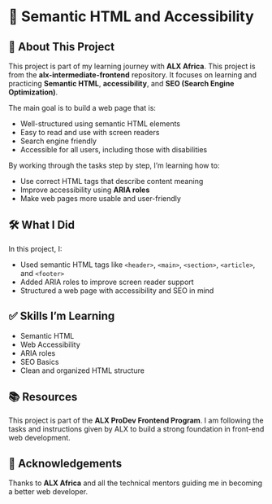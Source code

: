 
# 📘 Semantic HTML and Accessibility


## 📄 About This Project

This project is part of my learning journey with **ALX Africa**. This project is from the **alx-intermediate-frontend** repository.
It focuses on learning and practicing **Semantic HTML**, **accessibility**, and **SEO (Search Engine Optimization)**.

The main goal is to build a web page that is:

* Well-structured using semantic HTML elements
* Easy to read and use with screen readers
* Search engine friendly
* Accessible for all users, including those with disabilities

By working through the tasks step by step, I’m learning how to:

* Use correct HTML tags that describe content meaning
* Improve accessibility using **ARIA roles**
* Make web pages more usable and user-friendly



## 🛠️ What I Did

In this project, I:

* Used semantic HTML tags like `<header>`, `<main>`, `<section>`, `<article>`, and `<footer>`
* Added ARIA roles to improve screen reader support
* Structured a web page with accessibility and SEO in mind



## ✅ Skills I’m Learning

* Semantic HTML
* Web Accessibility
* ARIA roles
* SEO Basics
* Clean and organized HTML structure


## 📚 Resources

This project is part of the **ALX ProDev Frontend Program**.
I am following the tasks and instructions given by ALX to build a strong foundation in front-end web development.



## 🙌 Acknowledgements

Thanks to **ALX Africa** and all the technical mentors guiding me in becoming a better web developer.




